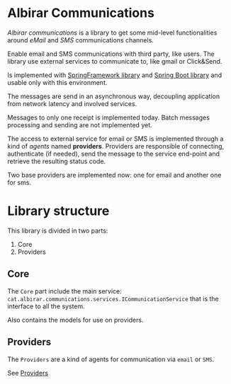 # Albirar Communications

*Albirar communications* is a library to get some mid-level functionalities around *eMail* and *SMS* communications channels.

Enable email and SMS communications with third party, like users. The library use external services to communicate to, like gmail or Click&Send.

Is implemented with [SpringFramework library](https://spring.io/projects/spring-framework "SpringFramework library") and [Spring Boot library](https://spring.io/projects/spring-boot "Spring Boot library") and usable only with this environment.

The messages are send in an asynchronous way, decoupling application from network latency and involved services.

Messages to only one receipt is implemented today. Batch messages processing and sending are not implemented yet.

The access to external service for email or SMS is implemented through a kind of *agents* named **providers**. Providers are responsible of connecting, authenticate (if needed), send the message to the service end-point and retrieve the resulting status code.

Two base providers are implemented now: one for email and another one for sms.

# Library structure

This library is divided in two parts:

1. Core
2. Providers

## Core

The `Core` part include the main service: `cat.albirar.communications.services.ICommunicationService` that is the interface to all the system.

Also contains the models for use on providers.

## Providers

The `Providers` are a kind of agents for communication via `email` or `SMS`. 

See [Providers](providers.html "Providers")
